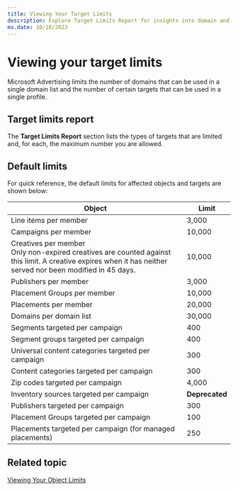```yaml
---
title: Viewing Your Target Limits 
description: Explore Target Limits Report for insights into domain and target restrictions. Learn about the maximum allowed for each target type, optimizing your campaigns for success. 
ms.date: 10/28/2023
---
```


# Viewing your target limits

Microsoft Advertising limits the number of domains that can be used in a single domain list and the number of certain targets that can be used in a single profile.

## Target limits report

The **Target Limits Report** section lists the types of targets that are limited and, for each, the maximum number you are allowed.

## Default limits

For quick reference, the default limits for affected objects and targets are shown below:

| Object | Limit |
|---|---|
| Line items per member | 3,000 |
| Campaigns per member | 10,000 |
| Creatives per member<br>Only non-expired creatives are counted against this limit. A creative expires when it has neither served nor been modified in 45 days. | 10,000 |
| Publishers per member | 3,000 |
| Placement Groups per member | 10,000 |
| Placements per member | 20,000 |
| Domains per domain list | 30,000 |
| Segments targeted per campaign | 400 |
| Segment groups targeted per campaign | 400 |
| Universal content categories targeted per campaign | 300 |
| Content categories targeted per campaign | 300 |
| Zip codes targeted per campaign | 4,000 |
| Inventory sources targeted per campaign | **Deprecated** |
| Publishers targeted per campaign | 300 |
| Placement Groups targeted per campaign | 100 |
| Placements targeted per campaign (for managed placements) | 250 |

## Related topic

[Viewing Your Object Limits](viewing-your-object-limits.md)
